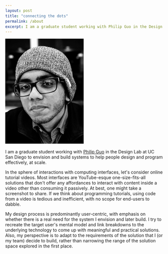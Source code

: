 ```yaml
---
layout: post
title: "connecting the dots"
permalink: /about
excerpt: I am a graduate student working with Philip Guo in the Design Lab at UC San Diego to envision and build systems to help people design and program effectively, at scale.
---
```


<!-- TODO \| what, how and why I think as I do \| coursework -->

<img src="/assets/headshot-kandarp.jpg" style="width: 30%; min-width: 250px;">
<!-- *find me as "kandarpksk" on most platforms* -->

<!-- note: sync with excerpt -->
I am a graduate student working with [Philip Guo](http://pgbovine.net) in the Design Lab at UC San Diego to envision and build systems to help people design and program effectively, at scale. <!-- I firmly believe that advancement in technology is at a stage where anything we might want to dream about is [within the realm of possibility](https://www.microsoft.com/buxtoncollection "please see the quote") as long as we are persistent. -->

<!-- *<span style="text-align: center;">❝my work is around devising interactions inaccessible to those not experienced enough to get their hands dirty and tinker with with different levels of technology stacks❞</span>* -->

In the sphere of interactions with computing interfaces, let's consider online tutorial videos. Most interfaces are YouTube-esque one-size-fits-all solutions that don't offer any affordances to interact with content inside a video other than consuming it passively. At best, one might take a screenshot to share. If we think about programming tutorials, using code from a video is tedious and inefficient, with no scope for end-users to dabble.

My design process is predominantly user-centric, with emphasis on whether there is a real need for the system I envision and later build. I try to recreate the target user's mental model and link breakdowns to the underlying technology to come up with meaningful and practical solutions.
Also, my perspective is to adapt to the requirements of the solution that I (or my team) decide to build, rather than narrowing the range of the solution space explored in the first place.

<!-- My research is focused on building scalable, user-centered systems to help people design and code effectively. Here is a quick overview of (the different areas of) my work:
- [Codemotion](codemotion): reimagining interactions with programming tutorial screencasts to make them easier to find, navigate and practice with, by extracting source code edits from videos. -->
<!-- "this list will be populated as my Ph.D. progresses :)
- [Marionette](marionette): I am currently working on enabling user testing with front-end-only prototypes, by helping a facilitator imitate (wizard-of-oz) backend logic in real-time.
- Future ideas: Augmenting the coding-debugging workflow with a learning angle when a programmer is stuck and needs help -- among the ways is adapting ELIZA (a chatbot that mimics a psychotherapist) to aid self-reflection. -->
